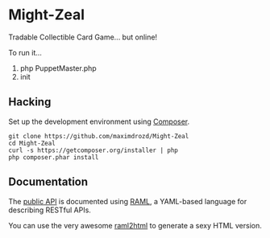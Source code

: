 Might-Zeal
==========

Tradable Collectible Card Game... but online!

To run it...

1. php PuppetMaster.php
2. init

## Hacking

Set up the development environment using [Composer](http://getcomposer.org).

```
git clone https://github.com/maximdrozd/Might-Zeal
cd Might-Zeal
curl -s https://getcomposer.org/installer | php
php composer.phar install
```

## Documentation

The [public API](doc/API.raml) is documented using [RAML](http://raml.org/), a YAML-based language for describing RESTful APIs.

You can use the very awesome [raml2html](https://github.com/kevinrenskers/raml2html) to generate a sexy HTML version.
